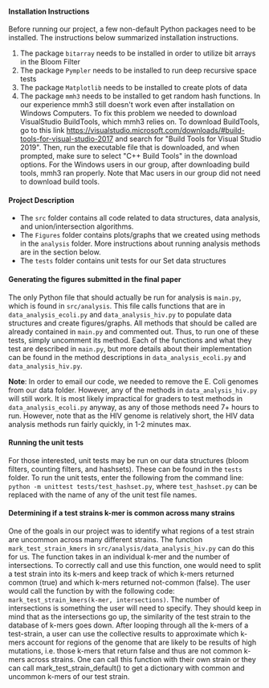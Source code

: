 #### Installation Instructions
Before running our project, a few non-default Python packages need to be installed. The instructions below summarized installation instructions.
1. The package ```bitarray``` needs to be installed in order to utilize bit arrays in the Bloom Filter
2. The package ```Pympler``` needs to be installed to run deep recursive space tests
3. The package ```Matplotlib``` needs to be installed to create plots of data
4. The package ```mmh3``` needs to be installed to get random hash functions. In our experience mmh3 still doesn't work even after installation on Windows Computers. To fix this problem we needed to download VisualStudio BuildTools, which mmh3 relies on. To download BuildTools, go to this link https://visualstudio.microsoft.com/downloads/#build-tools-for-visual-studio-2017 and search for "Build Tools for Visual Studio 2019". Then, run the executable file that is downloaded, and when prompted, make sure to select "C++ Build Tools" in the download options. For the Windows users in our group, after downloading build tools, mmh3 ran properly. Note that Mac users in our group did not need to download build tools.

#### Project Description
- The ```src``` folder contains all code related to data structures, data analysis, and union/intersection algorithms.
- The ```Figures``` folder contains plots/graphs that we created using methods in the ```analysis``` folder. More instructions about running analysis methods are in the section below.
- The ```tests``` folder contains unit tests for our Set data structures

#### Generating the figures submitted in the final paper
The only Python file that should actually be run for analysis is ```main.py```, which is found in ```src/analysis```. This file calls functions that are in ```data_analysis_ecoli.py``` and ```data_analysis_hiv.py``` to populate data structures and create figures/graphs. All methods that should be called are already contained in ```main.py``` and commented out. Thus, to run one of these tests, simply uncomment its method. Each of the functions and what they test are described in ```main.py```, but more details about their implementation can be found in the method descriptions in ```data_analysis_ecoli.py``` and ```data_analysis_hiv.py```.

**Note**: In order to email our code, we needed to remove the E. Coli genomes from our data folder. However, any of the methods in ```data_analysis_hiv.py``` will still work. It is most likely impractical for graders to test methods in ```data_analysis_ecoli.py``` anyway, as any of those methods need 7+ hours to run. However, note that as the HIV genome is relatively short, the HIV data analysis methods run fairly quickly, in 1-2 minutes max. 

#### Running the unit tests
For those interested, unit tests may be run on our data structures (bloom filters, counting filters, and hashsets). These can be found in the ```tests``` folder. To run the unit tests, enter the following from the command line: ```python -m unittest tests/test_hashset.py```, where ```test_hashset.py``` can be replaced with the name of any of the unit test file names.

#### Determining if a test strains k-mer is common across many strains
One of the goals in our project was to identify what regions of a test strain are uncommon across many different strains. The function ```mark_test_strain_kmers``` in ```src/analysis/data_analysis_hiv.py``` can do this for us. The function takes in an individual k-mer and the number of intersections. To correctly call and use this function, one would need to split a test strain into its k-mers and keep track of which k-mers returned common (true) and which k-mers returned not-common (false). The user would call the function by with the following code: ```mark_test_strain_kmers(k-mer, intersections)```. The number of intersections is something the user will need to specify. They should keep in mind that as the intersections go up, the similarity of the test strain to the database of k-mers goes down. After looping through all the k-mers of a test-strain, a user can use the collective results to approximate which k-mers account for regions of the genome that are likely to be results of high mutations, i.e. those k-mers that return false and thus are not common k-mers across strains. One can call this function with their own strain or they can call mark_test_strain_default() to get a dictionary with common and uncommon k-mers of our test strain.
